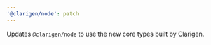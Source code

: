 ```yaml
---
'@clarigen/node': patch
---
```


Updates `@clarigen/node` to use the new core types built by Clarigen.
